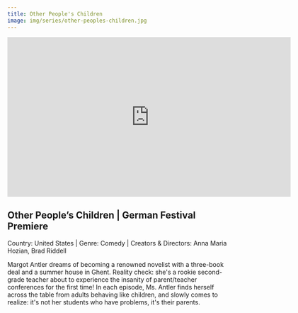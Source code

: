 ```yaml
---
title: Other People's Children
image: img/series/other-peoples-children.jpg
---
```

<iframe src="https://player.vimeo.com/video/219624124?title=0&byline=0&portrait=0" width="640" height="360" frameborder="0" allow="autoplay; fullscreen" allowfullscreen></iframe>

## Other People’s Children | German Festival Premiere
Country: United States | Genre: Comedy | Creators & Directors: Anna Maria Hozian, Brad Riddell 

Margot Antler dreams of becoming a renowned novelist with a three-book deal and a summer house in Ghent. Reality check: she's a rookie second-grade teacher about to experience the insanity of parent/teacher conferences for the first time! In each episode, Ms. Antler finds herself across the table from adults behaving like children, and slowly comes to realize: it's not her students who have problems, it's their parents. 